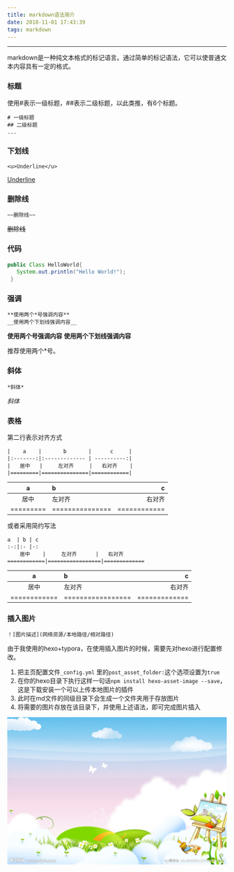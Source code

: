 ```yaml
---
title: markdown语法简介
date: 2018-11-01 17:43:39
tags: markdown
---
```


---

markdown是一种纯文本格式的标记语言。通过简单的标记语法，它可以使普通文本内容具有一定的格式。

<!-- more -->

### 标题

使用#表示一级标题，##表示二级标题，以此类推，有6个标题。

```
# 一级标题
## 二级标题
...
```



### 下划线

~~~
<u>Underline</u>
~~~

<u>Underline</u>

### 删除线

~~~
~~删除线~~
~~~

~~删除线~~

### 代码

```java
public Class HelloWorld{
   System.out.println("Hello World!");
 }
```

### 强调

```
**使用两个*号强调内容**
__使用两个下划线强调内容__
```

**使用两个号强调内容**
__使用两个下划线强调内容__

推荐使用两个*号。

### 斜体

```
*斜体*
```

*斜体*

### 表格

第二行表示对齐方式

~~~
|    a    |       b       |      c     |
|:-------:|:------------- | ----------:|
|   居中   |     左对齐     |   右对齐    |
|=========|===============|============|

~~~

|     a     | b               |            c |
| :-------: | :-------------- | -----------: |
|   居中    | 左对齐          |       右对齐 |
| ========= | =============== | ============ |

或者采用简约写法

```
a  | b | c  
:-:|:- |-:
    居中    |     左对齐      |   右对齐    
============|=================|=============
```

|      a       | b                 |             c |
| :----------: | :---------------- | ------------: |
|     居中     | 左对齐            |        右对齐 |
| ============ | ================= | ============= |

### 插入图片

~~~
！[图片描述](网络资源/本地路径/相对路径)
~~~

由于我使用的hexo+typora，在使用插入图片的时候，需要先对hexo进行配置修改。

1. 把主页配置文件`_config.yml` 里的`post_asset_folder:`这个选项设置为`true`
2. 在你的hexo目录下执行这样一句话`npm install hexo-asset-image --save`，这是下载安装一个可以上传本地图片的插件
3. 此时在md文件的同级目录下会生成一个文件夹用于存放图片
4. 将需要的图片存放在该目录下，并使用上述语法，即可完成图片插入



![9252150_174018365301_2-1541398963491](markdown语法简介/9252150_174018365301_2-1541398963491.jpg)